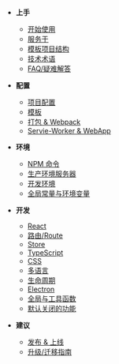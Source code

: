-   **上手**

    -   [开始使用](/?id=开始使用)
    -   [服务于](/clients)
    -   [模板项目结构](/boilerplate)
    -   [技术术语](/glossary)
    -   [FAQ/疑难解答](/faq)

-   **配置**

    -   [项目配置](/config)
    -   [模板](/template)
    -   [打包 & Webpack](/webpack)
    -   [Servie-Worker & WebApp](/pwa)

-   **环境**

    -   [NPM 命令](/task)
    -   [生产环境服务器](/server)
    -   [开发环境](/dev)
    -   [全局常量与环境变量](/env)

-   **开发**

    -   [React](/react)
    -   [路由/Route](/router)
    -   [Store](/store)
    -   [TypeScript](/typescript)
    -   [CSS](/css)
    -   [多语言](/i18n)
    -   [生命周期](/life-cycle)
    -   [Electron](/electron)
    -   [全局与工具函数](/utilities)
    -   [默认关闭的功能](/disabled)

-   **建议**
    -   [发布 & 上线](/deploy)
    -   [升级/迁移指南](/migration)
